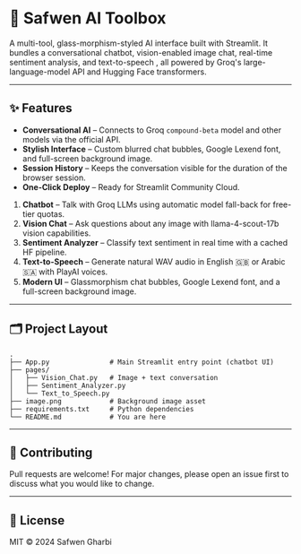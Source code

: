 # 🧩 Safwen AI Toolbox

A multi-tool, glass-morphism-styled AI interface built with Streamlit. It bundles a conversational chatbot, vision-enabled image chat, real-time sentiment analysis, and text-to-speech , all powered by Groq's large-language-model API and Hugging Face transformers.

---

## ✨ Features

- **Conversational AI** – Connects to Groq `compound-beta` model and other models via the official API.
- **Stylish Interface** – Custom blurred chat bubbles, Google Lexend font, and full-screen background image.
- **Session History** – Keeps the conversation visible for the duration of the browser session.
- **One-Click Deploy** – Ready for Streamlit Community Cloud.

1. **Chatbot** – Talk with Groq LLMs using automatic model fall-back for free-tier quotas.
2. **Vision Chat** – Ask questions about any image with llama-4-scout-17b vision capabilities.
3. **Sentiment Analyzer** – Classify text sentiment in real time with a cached HF pipeline.
4. **Text-to-Speech** – Generate natural WAV audio in English 🇬🇧 or Arabic 🇸🇦 with PlayAI voices.
5. **Modern UI** – Glassmorphism chat bubbles, Google Lexend font, and a full-screen background image.

---

## 🗂️ Project Layout
```
.
├── App.py               # Main Streamlit entry point (chatbot UI)
├── pages/
│   ├── Vision_Chat.py   # Image + text conversation
│   ├── Sentiment_Analyzer.py
│   └── Text_to_Speech.py
├── image.png            # Background image asset
├── requirements.txt     # Python dependencies
└── README.md            # You are here
```

---

## 🤝 Contributing
Pull requests are welcome! For major changes, please open an issue first to discuss what you would like to change.

---

## 📄 License

MIT © 2024 Safwen Gharbi 
